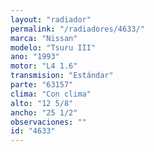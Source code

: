 ```yaml
---
layout: "radiador"
permalink: "/radiadores/4633/"
marca: "Nissan"
modelo: "Tsuru III"
ano: "1993"
motor: "L4 1.6"
transmision: "Estándar"
parte: "63157"
clima: "Con clima"
alto: "12 5/8"
ancho: "25 1/2"
observaciones: ""
id: "4633"
---
```


